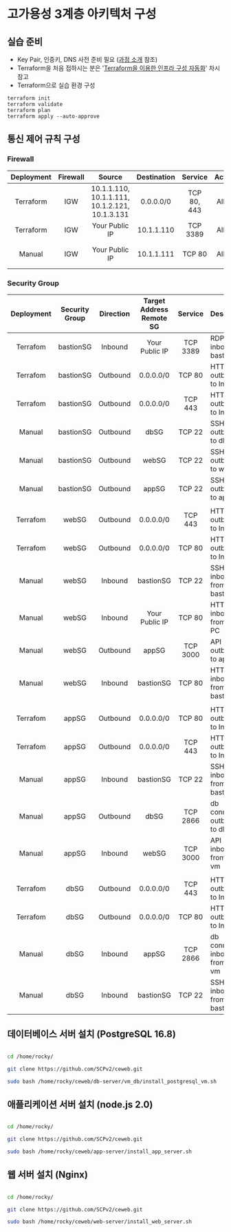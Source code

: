 # 고가용성 3계층 아키텍처 구성

## 실습 준비
- Key Pair, 인증키, DNS 사전 준비 필요 ([과정 소개](https://github.com/SCPv2/ce_advance_introduction/blob/main/README.md) 참조)
- Terraform을 처음 접하시는 분은 '[Terraform을 이용한 인프라 구성 자동화](https://github.com/SCPv2/ce_advance_introduction/blob/main/README.md)' 차시 참고
- Terraform으로 실습 환경 구성

```
terraform init
terraform validate
terraform plan
terraform apply --auto-approve
```

## 통신 제어 규칙 구성

### Firewall
|Deployment|Firewall|Source|Destination|Service|Action|Direction|Description|
|:-----:|:-----:|:-----:|:-----:|:-----:|:-----:|:-----:|:-----|
|Terraform|IGW|10.1.1.110, 10.1.1.111,<br> 10.1.2.121, 10.1.3.131|0.0.0.0/0|TCP 80, 443|Allow|Outbound|HTTP/HTTPS outbound from vms to Internet|
|Terraform|IGW|Your Public IP|10.1.1.110|TCP 3389|Allow|Inbound|RDP inbound to bastion|
|Manual|IGW|Your Public IP|10.1.1.111|TCP 80|Allow|Inbound|HTTP inbound to web vm|

### Security Group
|Deployment|Security Group|Direction|Target Address<br>Remote SG|Service|Description|
|:-----:|:-----:|:-----:|:-----:|:-----:|:-----|
|Terrafom|bastionSG|Inbound|Your Public IP|TCP 3389|RDP inbound to bastion VM|
|Terrafom|bastionSG|Outbound|0.0.0.0/0|TCP 80|HTTP outbound to Internet|
|Terrafom|bastionSG|Outbound|0.0.0.0/0|TCP 443|HTTPS outbound to Internet|
|Manual|bastionSG|Outbound|dbSG|TCP 22|SSH outbound to db vm |
|Manual|bastionSG|Outbound|webSG|TCP 22|SSH outbound to web vm |
|Manual|bastionSG|Outbound|appSG|TCP 22|SSH outbound to app vm |
|||||||
|Terrafom|webSG|Outbound|0.0.0.0/0|TCP 443|HTTPS outbound to Internet|
|Terrafom|webSG|Outbound|0.0.0.0/0|TCP 80|HTTP outbound to Internet|
|Manual|webSG|Inbound|bastionSG|TCP 22|SSH inbound from bastion|
|Manual|webSG|Inbound|Your Public IP|TCP 80|HTTP inbound from your PC|
|Manual|webSG|Outbound|appSG|TCP 3000|API outbound to app vm |
|Manual|webSG|Inbound|bastionSG|TCP 80|HTTP inbound from bastion|
|||||||
|Terrafom|appSG|Outbound|0.0.0.0/0|TCP 80|HTTP outbound to Internet|
|Terrafom|appSG|Outbound|0.0.0.0/0|TCP 443|HTTPS outbound to Internet|
|Manual|appSG|Inbound|bastionSG|TCP 22|SSH inbound from bastion|
|Manual|appSG|Outbound|dbSG|TCP 2866|db connection outbound to db vm |
|Manual|appSG|Inbound|webSG|TCP 3000|API inbound from web vm |
|||||||
|Terrafom|dbSG|Outbound|0.0.0.0/0|TCP 443|HTTPS outbound to Internet|
|Terrafom|dbSG|Outbound|0.0.0.0/0|TCP 80|HTTP outbound to Internet|
|Manual|dbSG|Inbound|appSG|TCP 2866|db connection inbound from app vm |
|Manual|dbSG|Inbound|bastionSG|TCP 22|SSH inbound from bastion|

## 데이터베이스 서버 설치 (PostgreSQL 16.8)
```bash

cd /home/rocky/

git clone https://github.com/SCPv2/ceweb.git

sudo bash /home/rocky/ceweb/db-server/vm_db/install_postgresql_vm.sh

```

## 애플리케이션 서버 설치 (node.js 2.0)

```bash

cd /home/rocky/

git clone https://github.com/SCPv2/ceweb.git

sudo bash /home/rocky/ceweb/app-server/install_app_server.sh

```

## 웹 서버 설치 (Nginx)

```bash

cd /home/rocky/

git clone https://github.com/SCPv2/ceweb.git

sudo bash /home/rocky/ceweb/web-server/install_web_server.sh
```
